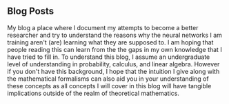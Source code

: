 ## Blog Posts


My blog a place where I document my attempts to become a better researcher and try to understand the reasons why the neural networks I am training aren't (are) learning what they are supposed to. I am hoping that people reading this can learn from the the gaps in my own knowledge that I have tried to fill in. To understand this blog, I assume an undergraduate level of understanding in probability, calculus, and linear algebra. However if you don't have this background, I hope that the intuition I give along with the mathematical formalisms can also aid you in your understanding of these concepts as all concepts I will cover in this blog will have tangible implications outside of the realm of theoretical mathematics.
